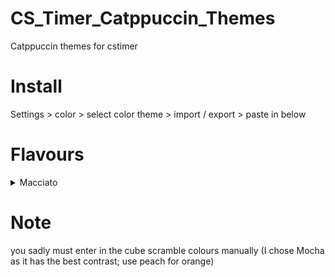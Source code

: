 # CS_Timer_Catppuccin_Themes
Catppuccin themes for cstimer

# Install
Settings > color > select color theme > import / export > paste in below

# Flavours

<details>
<summary>
Macciato
</summary>
  
Import code: `#cce#223#223#112#7cd#ff0#000` 
  <br>
  
<img src="https://github.com/1Codealot/CS_Timer_Catppuccin_Themes/blob/main/img/Macciato_prev.png" />
</details>

# Note
you sadly must enter in the cube scramble colours manually (I chose Mocha as it has the best contrast; use peach for orange)
